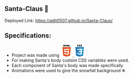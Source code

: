 ## Santa-Claus 🎅

Deployed Link: https://adit0507.github.io/Santa-Claus/

## Specifications:
- Project was made using <a href="https://www.w3.org/html/" target="_blank"> <img src="https://raw.githubusercontent.com/devicons/devicon/master/icons/html5/html5-original-wordmark.svg" alt="html5" width="40" height="40"/> </a>  <a href="https://www.w3schools.com/css/" target="_blank"> <img src="https://raw.githubusercontent.com/devicons/devicon/master/icons/css3/css3-original-wordmark.svg" alt="css3" width="40" height="40"/> </a>  <a href="https://developer.mozilla.org/en-US/docs/Web/JavaScript" target="_blank"></a> 
- For making Santa's body custom CSS variables were used. 
- Each component of Santa's body was made specifically
- Animations were used to give the snowfall background ❄
